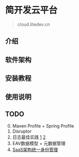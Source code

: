# 简开发云平台

> cloud.litedev.cn 

## 介绍


## 软件架构


## 安装教程


## 使用说明


## TODO

0. Maven Profile + Spring Profile
1. Disruptor 
2. 日志最佳实践 <a href="https://help.aliyun.com/document_detail/29090.html?spm=a2c4g.11186623.6.1079.3e534492S5YfDa">1</a> <a href="https://juejin.im/post/5e01a184e51d45581e44178a">2</a>
3. EAV数据模型 + 元数据管理
4. <a href='https://www.jianshu.com/p/990d8acfdb69'>SaaS架构统一身份管理</a>
